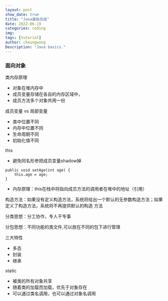 ```yaml
---
layout: post
show_date: true
title: "Java基础总结"
date: 2022-06-19
categories: coding
img: 
tags: [tutorial]
author: cheungwong
Description: "Java basics."
---
```


### 面向对象
类内存原理
- 对象在堆内存中
- 成员变量存储在各自的内存区域中，
- 成员方法多个对象共用一份

成员变量 vs 局部变量
- 类中位置不同
- 内存中位置不同
- 生命周期不同
- 初始化值不同

this
- 避免同名形参把成员变量shadow掉
```
public void setAge(int age) {
    this.age = age;
}
```
- 内存原理：this在栈中将指向成员方法的调用者在堆中的地址（引用）

构造方法：如果没有定义构造方法，系统将给出一个默认的无参数构造方法；如果定义了构造方法，系统将不再提供默认的构造
方法

分类思想：分工协作，专人干专事

分包思想：不同功能的类文件,可以放在不同的包下进行管理

三大特性
- 多态
- 封装
- 继承

static
- 被类的所有对象共享
- 随着类的加载而加载，优先于对象存在
- 可以通过类名调用，也可以通过对象名调用

### 